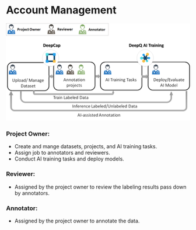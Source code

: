 # Account Management

![](../.gitbook/assets/image%20%2848%29.png)

### Project Owner:

* Create and mange datasets, projects, and AI training tasks.
* Assign job to annotators and reviewers. 
* Conduct AI training tasks and deploy models.

### Reviewer:

* Assigned by the project owner to review the labeling results pass down by annotators.

### Annotator:

* Assigned by the project owner to annotate the data. 



